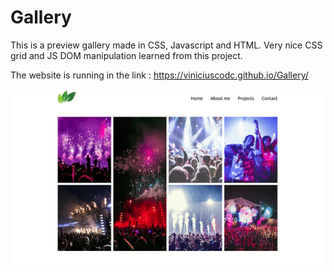 # Gallery

This is a preview gallery made in CSS, Javascript and HTML. Very nice CSS grid and JS DOM manipulation learned from this project.

The website is running in the link : https://viniciuscodc.github.io/Gallery/

<img src="img/preview.gif" alt="drawing"/>
